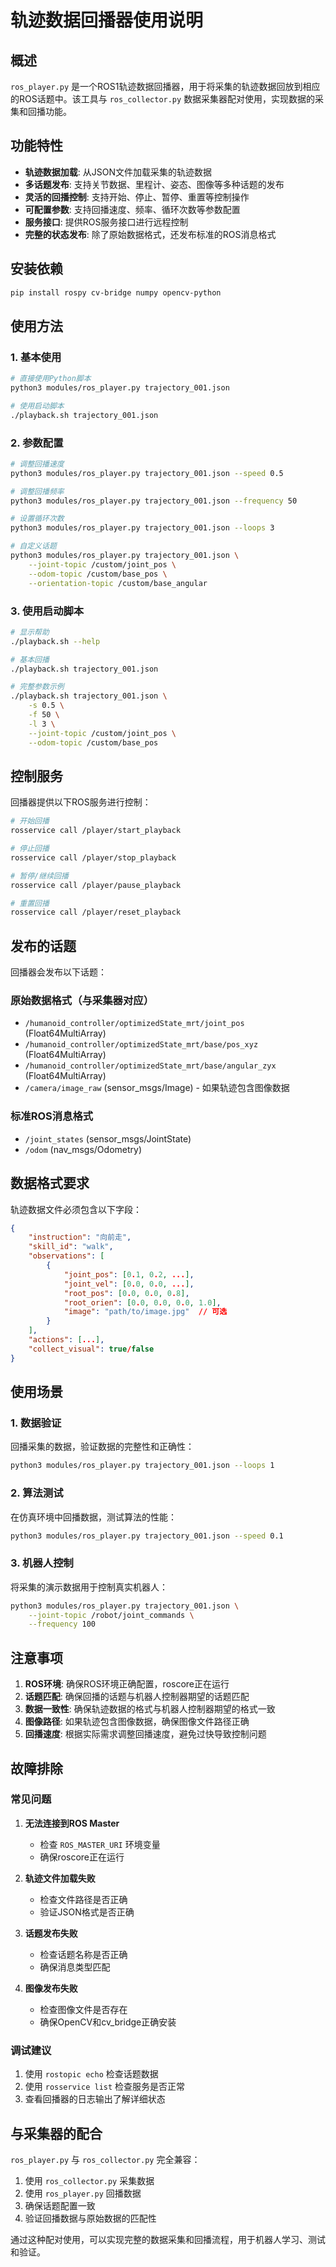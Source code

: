 # 轨迹数据回播器使用说明

## 概述

`ros_player.py` 是一个ROS1轨迹数据回播器，用于将采集的轨迹数据回放到相应的ROS话题中。该工具与 `ros_collector.py` 数据采集器配对使用，实现数据的采集和回播功能。

## 功能特性

- **轨迹数据加载**: 从JSON文件加载采集的轨迹数据
- **多话题发布**: 支持关节数据、里程计、姿态、图像等多种话题的发布
- **灵活的回播控制**: 支持开始、停止、暂停、重置等控制操作
- **可配置参数**: 支持回播速度、频率、循环次数等参数配置
- **服务接口**: 提供ROS服务接口进行远程控制
- **完整的状态发布**: 除了原始数据格式，还发布标准的ROS消息格式

## 安装依赖

```bash
pip install rospy cv-bridge numpy opencv-python
```

## 使用方法

### 1. 基本使用

```bash
# 直接使用Python脚本
python3 modules/ros_player.py trajectory_001.json

# 使用启动脚本
./playback.sh trajectory_001.json
```

### 2. 参数配置

```bash
# 调整回播速度
python3 modules/ros_player.py trajectory_001.json --speed 0.5

# 调整回播频率
python3 modules/ros_player.py trajectory_001.json --frequency 50

# 设置循环次数
python3 modules/ros_player.py trajectory_001.json --loops 3

# 自定义话题
python3 modules/ros_player.py trajectory_001.json \
    --joint-topic /custom/joint_pos \
    --odom-topic /custom/base_pos \
    --orientation-topic /custom/base_angular
```

### 3. 使用启动脚本

```bash
# 显示帮助
./playback.sh --help

# 基本回播
./playback.sh trajectory_001.json

# 完整参数示例
./playback.sh trajectory_001.json \
    -s 0.5 \
    -f 50 \
    -l 3 \
    --joint-topic /custom/joint_pos \
    --odom-topic /custom/base_pos
```

## 控制服务

回播器提供以下ROS服务进行控制：

```bash
# 开始回播
rosservice call /player/start_playback

# 停止回播
rosservice call /player/stop_playback

# 暂停/继续回播
rosservice call /player/pause_playback

# 重置回播
rosservice call /player/reset_playback
```

## 发布的话题

回播器会发布以下话题：

### 原始数据格式（与采集器对应）

- `/humanoid_controller/optimizedState_mrt/joint_pos` (Float64MultiArray)
- `/humanoid_controller/optimizedState_mrt/base/pos_xyz` (Float64MultiArray)  
- `/humanoid_controller/optimizedState_mrt/base/angular_zyx` (Float64MultiArray)
- `/camera/image_raw` (sensor_msgs/Image) - 如果轨迹包含图像数据

### 标准ROS消息格式

- `/joint_states` (sensor_msgs/JointState)
- `/odom` (nav_msgs/Odometry)

## 数据格式要求

轨迹数据文件必须包含以下字段：

```json
{
    "instruction": "向前走",
    "skill_id": "walk",
    "observations": [
        {
            "joint_pos": [0.1, 0.2, ...],
            "joint_vel": [0.0, 0.0, ...],
            "root_pos": [0.0, 0.0, 0.8],
            "root_orien": [0.0, 0.0, 0.0, 1.0],
            "image": "path/to/image.jpg"  // 可选
        }
    ],
    "actions": [...],
    "collect_visual": true/false
}
```

## 使用场景

### 1. 数据验证

回播采集的数据，验证数据的完整性和正确性：

```bash
python3 modules/ros_player.py trajectory_001.json --loops 1
```

### 2. 算法测试

在仿真环境中回播数据，测试算法的性能：

```bash
python3 modules/ros_player.py trajectory_001.json --speed 0.1
```

### 3. 机器人控制

将采集的演示数据用于控制真实机器人：

```bash
python3 modules/ros_player.py trajectory_001.json \
    --joint-topic /robot/joint_commands \
    --frequency 100
```

## 注意事项

1. **ROS环境**: 确保ROS环境正确配置，roscore正在运行
2. **话题匹配**: 确保回播的话题与机器人控制器期望的话题匹配
3. **数据一致性**: 确保轨迹数据的格式与机器人控制器期望的格式一致
4. **图像路径**: 如果轨迹包含图像数据，确保图像文件路径正确
5. **回播速度**: 根据实际需求调整回播速度，避免过快导致控制问题

## 故障排除

### 常见问题

1. **无法连接到ROS Master**
   - 检查 `ROS_MASTER_URI` 环境变量
   - 确保roscore正在运行

2. **轨迹文件加载失败**
   - 检查文件路径是否正确
   - 验证JSON格式是否正确

3. **话题发布失败**
   - 检查话题名称是否正确
   - 确保消息类型匹配

4. **图像发布失败**
   - 检查图像文件是否存在
   - 确保OpenCV和cv_bridge正确安装

### 调试建议

1. 使用 `rostopic echo` 检查话题数据
2. 使用 `rosservice list` 检查服务是否正常
3. 查看回播器的日志输出了解详细状态

## 与采集器的配合

`ros_player.py` 与 `ros_collector.py` 完全兼容：

1. 使用 `ros_collector.py` 采集数据
2. 使用 `ros_player.py` 回播数据
3. 确保话题配置一致
4. 验证回播数据与原始数据的匹配性

通过这种配对使用，可以实现完整的数据采集和回播流程，用于机器人学习、测试和验证。